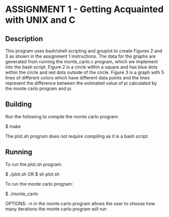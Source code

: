 
# ASSIGNMENT 1 - Getting Acquainted with UNIX and C


## Description

This program uses bash/shell scripting and gnuplot to create Figures 2 and 3 as shown in the assignment 1 instructions. The data for the graphs are generated from running the monte_carlo.c program, which we implement into the bash script. Figure 2 is a circle within a square and has blue dots within the circle and red dots outside of the circle. Figure 3 is a graph with 5 lines of different colors which have different data points and the lines represent the difference between the estimated value of pi calculated by the monte carlo program and pi.


## Building

Run the following to compile the monte carlo program:

$ make


The plot.sh program does not require compiling as it is a bash script.


## Running

To run the plot.sh program:

$ ./plot.sh  OR  $ sh plot.sh



To run the monte carlo program:

$ ./monte_carlo


OPTIONS: -n in the monte carlo program allows the user to choose how many iterations the monte carlo program will run  

